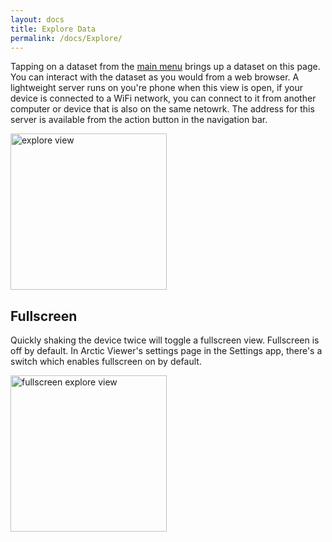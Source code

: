 ```yaml
---
layout: docs
title: Explore Data
permalink: /docs/Explore/
---
```


Tapping on a dataset from the <a href="/docs/MainMenu">main menu</a> brings
up a dataset on this page. You can interact with the dataset as you would from
a web browser. A lightweight server runs on you're phone when this view is open,
if your device is connected to a WiFi network, you can connect
to it from another computer or device that is also on the same netowrk.
The address for this server is available from the action button in
the navigation bar.

<img src="{{site.baseurl}}/docs/viewer-md.png" width="250px" alt="explore view">

## Fullscreen

Quickly shaking the device twice will toggle a fullscreen view. Fullscreen is
off by default. In Arctic Viewer's settings page in the Settings app, there's
a switch which enables fullscreen on by default.

<img src="{{site.baseurl}}/docs/viewer-fullscreen-00.png" width="250px" alt="fullscreen explore view">